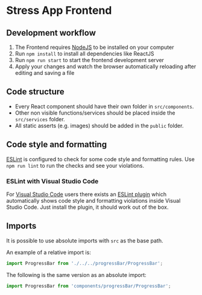 # Stress App Frontend

## Development workflow
1. The Frontend requires [NodeJS](https://nodejs.org/en/) to be installed on your computer
2. Run `npm install` to install all dependencies like ReactJS
3. Run `npm run start` to start the frontend development server
4. Apply your changes and watch the browser automatically reloading after editing and saving a file

## Code structure
- Every React component should have their own folder in `src/components`.
- Other non visible functions/services should be placed inside the `src/services` folder.
- All static asserts (e.g. images) should be added in the `public` folder.

## Code style and formatting
[ESLint](https://eslint.org) is configured to check for some code style and formatting rules.
Use `npm run lint` to run the checks and see your violations.

### ESLint with Visual Studio Code
For [Visual Studio Code](https://code.visualstudio.com) users there exists an [ESLint plugin](https://marketplace.visualstudio.com/items?itemName=dbaeumer.vscode-eslint)
which automatically shows code style and formatting violations inside Visual Studio Code. Just install the plugin, it should work out of the box.

## Imports
It is possible to use absolute imports with `src` as the base path.

An example of a relative import is:
``` jsx
import ProgressBar from './../../progressBar/ProgressBar';
```

The following is the same version as an absolute import:
``` jsx
import ProgressBar from 'components/progressBar/ProgressBar';
```

